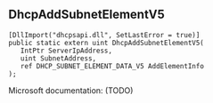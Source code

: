 ## DhcpAddSubnetElementV5

```
[DllImport("dhcpsapi.dll", SetLastError = true)]
public static extern uint DhcpAddSubnetElementV5(
   IntPtr ServerIpAddress,
   uint SubnetAddress,
   ref DHCP_SUBNET_ELEMENT_DATA_V5 AddElementInfo
);
```

Microsoft documentation: (TODO)
